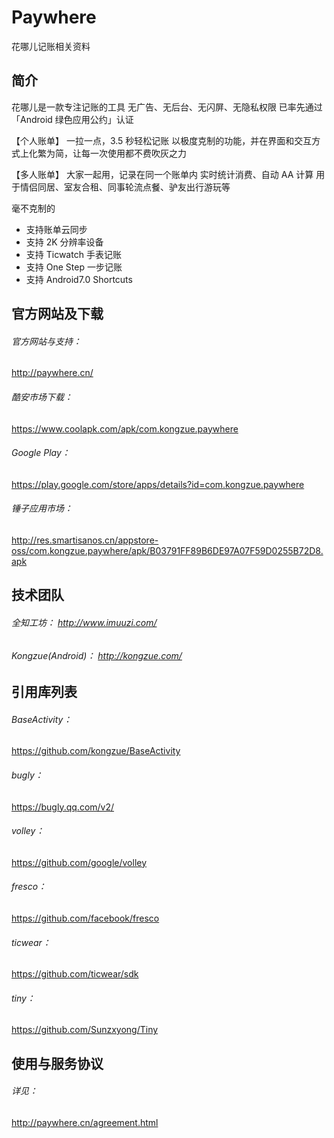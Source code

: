# Paywhere
花哪儿记账相关资料

## 简介
花哪儿是一款专注记账的工具
无广告、无后台、无闪屏、无隐私权限
已率先通过「Android 绿色应用公约」认证

【个人账单】
一拉一点，3.5 秒轻松记账
以极度克制的功能，并在界面和交互方式上化繁为简，让每一次使用都不费吹灰之力

【多人账单】
大家一起用，记录在同一个账单内
实时统计消费、自动 AA 计算
用于情侣同居、室友合租、同事轮流点餐、驴友出行游玩等

毫不克制的
- 支持账单云同步
- 支持 2K 分辨率设备
- 支持 Ticwatch 手表记账
- 支持 One Step 一步记账
- 支持 Android7.0 Shortcuts

## 官方网站及下载
###### 官方网站与支持： 
http://paywhere.cn/

###### 酷安市场下载： 
https://www.coolapk.com/apk/com.kongzue.paywhere

###### Google Play： 
https://play.google.com/store/apps/details?id=com.kongzue.paywhere

###### 锤子应用市场： 
http://res.smartisanos.cn/appstore-oss/com.kongzue.paywhere/apk/B03791FF89B6DE97A07F59D0255B72D8.apk


## 技术团队
###### 全知工坊： http://www.imuuzi.com/

###### Kongzue(Android)： http://kongzue.com/

## 引用库列表
###### BaseActivity：
https://github.com/kongzue/BaseActivity

###### bugly： 
https://bugly.qq.com/v2/

###### volley： 
https://github.com/google/volley

###### fresco： 
https://github.com/facebook/fresco

###### ticwear： 
https://github.com/ticwear/sdk

###### tiny： 
https://github.com/Sunzxyong/Tiny

## 使用与服务协议 
###### 详见： 
http://paywhere.cn/agreement.html
